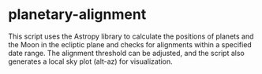 # planetary-alignment
This script uses the Astropy library to calculate the positions of planets and the Moon in the ecliptic plane and checks for alignments within a specified date range. The alignment threshold can be adjusted, and the script also generates a local sky plot (alt-az) for visualization.
